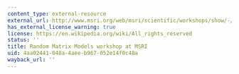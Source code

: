 ```yaml
---
content_type: external-resource
external_url: http://www.msri.org/web/msri/scientific/workshops/show/-/event/Wm187
has_external_license_warning: true
license: https://en.wikipedia.org/wiki/All_rights_reserved
status: ''
title: Random Matrix Models workshop at MSRI
uid: 4aa02441-048a-4aee-b967-052e14f0c48a
wayback_url: ''
---
```

